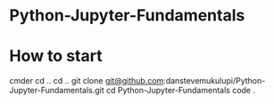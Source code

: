 # Python-Jupyter-Fundamentals
# How to start
cmder
cd .. 
cd ..
git clone git@github.com:danstevemukulupi/Python-Jupyter-Fundamentals.git
cd Python-Jupyter-Fundamentals
code .
